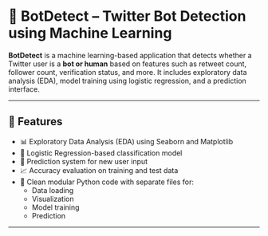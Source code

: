 # 🤖 BotDetect – Twitter Bot Detection using Machine Learning

**BotDetect** is a machine learning-based application that detects whether a Twitter user is a **bot or human** based on features such as retweet count, follower count, verification status, and more. It includes exploratory data analysis (EDA), model training using logistic regression, and a prediction interface.

---

## 🚀 Features

- 📊 Exploratory Data Analysis (EDA) using Seaborn and Matplotlib
- 🤖 Logistic Regression-based classification model
- 🧠 Prediction system for new user input
- 📈 Accuracy evaluation on training and test data
- 🧹 Clean modular Python code with separate files for:
  - Data loading
  - Visualization
  - Model training
  - Prediction

---
